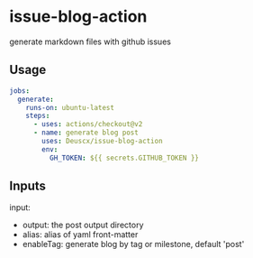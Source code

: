 # issue-blog-action

generate markdown files with github issues

## Usage

```yml
jobs:
  generate:
    runs-on: ubuntu-latest
    steps:
      - uses: actions/checkout@v2
      - name: generate blog post
        uses: Deuscx/issue-blog-action
        env:
          GH_TOKEN: ${{ secrets.GITHUB_TOKEN }}
```

## Inputs
input:
- output: the post output directory
- alias: alias of yaml front-matter
- enableTag: generate blog by tag or milestone, default 'post'
  
